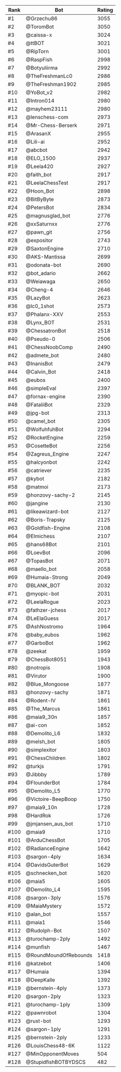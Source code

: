 Rank|Bot|Rating
---|---|---
#1|@Grzechu86|3055
#2|@ToromBot|3050
#3|@caissa-x|3024
#4|@ttBOT|3021
#5|@RipTorn|3001
#6|@RaspFish|2998
#7|@Botyuliirma|2992
#8|@TheFreshmanLc0|2986
#9|@TheFreshman1902|2985
#10|@YoBot_v2|2982
#11|@Intron014|2980
#12|@mayhem23111|2980
#13|@lenschess-com|2973
#14|@Mr-Chess-Berserk|2971
#15|@ArasanX|2955
#16|@Lili-ai|2952
#17|@abcbot|2942
#18|@ELO_1500|2937
#19|@Leela420|2927
#20|@faith_bot|2917
#21|@LeelaChessTest|2917
#22|@Hoon_Bot|2898
#23|@BitByByte|2873
#24|@PetersBot|2834
#25|@magnusglad_bot|2776
#26|@xxSaturnxx|2776
#27|@pawn_git|2756
#28|@expositor|2743
#29|@SaxtonEngine|2710
#30|@AKS-Mantissa|2699
#31|@odonata-bot|2690
#32|@bot_adario|2662
#33|@Weiawaga|2650
#34|@Cheng-4|2646
#35|@LazyBot|2623
#36|@lc0_1shot|2573
#37|@Phalanx-XXV|2553
#38|@Lynx_BOT|2531
#39|@ChessatronBot|2518
#40|@Pseudo-0|2506
#41|@ChessNoobComp|2490
#42|@admete_bot|2480
#43|@InanisBot|2479
#44|@Calvin_Bot|2418
#45|@eubos|2400
#46|@simpleEval|2397
#47|@fornax-engine|2390
#48|@FataliiBot|2329
#49|@jpg-bot|2313
#50|@camel_bot|2305
#51|@WolfuhfuhBot|2294
#52|@RocketEngine|2259
#53|@CosetteBot|2256
#54|@Zagreus_Engine|2247
#55|@halcyonbot|2242
#56|@catriever|2235
#57|@kybot|2182
#58|@matmoi|2173
#59|@honzovy-sachy-2|2145
#60|@jangine|2130
#61|@likeawizard-bot|2127
#62|@Boris-Trapsky|2125
#63|@Goldfish-Engine|2108
#64|@Elmichess|2107
#65|@hans68Bot|2101
#66|@LoevBot|2096
#67|@TopasBot|2071
#68|@maello_bot|2058
#69|@Humaia-Strong|2049
#70|@BLANK_BOT|2032
#71|@myopic-bot|2031
#72|@LeelaRogue|2023
#73|@fathzer-jchess|2017
#74|@LeElaGuess|2017
#75|@AshNostromo|1964
#76|@baby_eubos|1962
#77|@GarboBot|1962
#78|@zeekat|1959
#79|@ChessBot8051|1943
#80|@notropis|1908
#81|@Virutor|1900
#82|@Blue_Mongoose|1877
#83|@honzovy-sachy|1871
#84|@Rodent-IV|1861
#85|@The_Marcus|1861
#86|@maia9_30n|1857
#87|@ai-con|1852
#88|@Demolito_L6|1832
#89|@melsh_bot|1805
#90|@simplexitor|1803
#91|@ChessChildren|1802
#92|@turkjs|1791
#93|@Jibbby|1789
#94|@FlounderBot|1784
#95|@Demolito_L5|1770
#96|@Victoire-BeepBoop|1750
#97|@maia9_10n|1728
#98|@HardRok|1726
#99|@jmjansen_aus_bot|1710
#100|@maia9|1710
#101|@ArduChessBot|1705
#102|@RadianceEngine|1642
#103|@sargon-4ply|1634
#104|@DavidsGuterBot|1629
#105|@schnecken_bot|1620
#106|@maia5|1605
#107|@Demolito_L4|1595
#108|@sargon-3ply|1576
#109|@MaiaMystery|1572
#110|@alan_bot|1557
#111|@maia1|1546
#112|@Rudolph-Bot|1507
#113|@turochamp-2ply|1492
#114|@munfish|1467
#115|@RoundMoundOfRebounds|1418
#116|@katzebot|1406
#117|@Humaia|1394
#118|@DeepKalle|1392
#119|@bernstein-4ply|1373
#120|@sargon-2ply|1323
#121|@turochamp-1ply|1309
#122|@pawnrobot|1304
#123|@rust-bot|1293
#124|@sargon-1ply|1291
#125|@bernstein-2ply|1233
#126|@LouisChess48-6K|1122
#127|@MinOpponentMoves|504
#128|@StupidfishBOTBYDSCS|482
